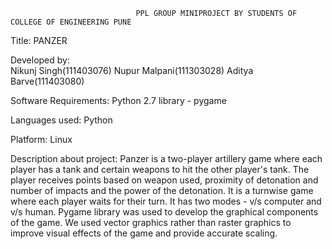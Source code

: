                                 PPL GROUP MINIPROJECT BY STUDENTS OF COLLEGE OF ENGINEERING PUNE

Title: PANZER

Developed by:	
	Nikunj Singh(111403076)
	Nupur Malpani(111303028)
	Aditya Barve(111403080)

Software Requirements:
	Python 2.7
	library - pygame
				
Languages used:
	Python

Platform:
	Linux

Description about project:
	Panzer is a two-player artillery game where each player has a tank and certain weapons to hit the other player's tank.
	The player receives points based on weapon used, proximity of detonation and number of impacts and the power of the detonation.
	It is a turnwise game where each player waits for their turn.
	It has two modes -  v/s computer and v/s human.
	Pygame library was used to develop the graphical components of the game.
	We used vector graphics rather than raster graphics to improve visual effects of the game and provide accurate scaling.

